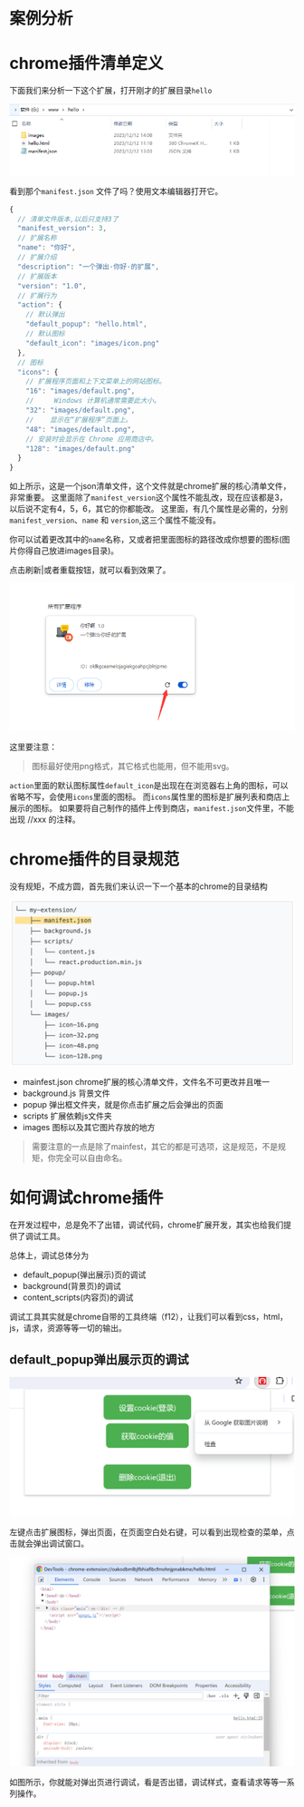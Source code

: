 # 案例分析

# chrome插件清单定义

下面我们来分析一下这个扩展，打开刚才的扩展目录`hello`

![image.png](./images/1.png)

看到那个`manifest.json` 文件了吗？使用文本编辑器打开它。

```js
{
  // 清单文件版本,以后只支持3了
  "manifest_version": 3,
  // 扩展名称
  "name": "你好",
  // 扩展介绍
  "description": "一个弹出·你好·的扩展",
  // 扩展版本
  "version": "1.0",
  // 扩展行为
  "action": {
    // 默认弹出
    "default_popup": "hello.html",
    // 默认图标
    "default_icon": "images/icon.png"
  },
  // 图标
  "icons": {
    // 扩展程序页面和上下文菜单上的网站图标。
    "16": "images/default.png",
    //     Windows 计算机通常需要此大小。
    "32": "images/default.png",
    //    显示在“扩展程序”页面上。
    "48": "images/default.png",
    // 安装时会显示在 Chrome 应用商店中。
    "128": "images/default.png"
  }
}
```

如上所示，这是一个json清单文件，这个文件就是chrome扩展的核心清单文件，非常重要。
这里面除了`manifest_version`这个属性不能乱改，现在应该都是3，以后说不定有4，5，6，其它的你都能改。
这里面，有几个属性是必需的，分别 `manifest_version`、`name` 和 `version`,这三个属性不能没有。

你可以试着更改其中的`name`名称，又或者把里面图标的路径改成你想要的图标(图片你得自己放进images目录)。

点击刷新|或者重载按钮，就可以看到效果了。

![image.png](./images/2.png)

这里要注意：

> 图标最好使用png格式，其它格式也能用，但不能用svg。

`action`里面的默认图标属性`default_icon`是出现在在浏览器右上角的图标，可以省略不写，会使用`icons`里面的图标。
而`icons`属性里的图标是扩展列表和商店上展示的图标。
如果要将自己制作的插件上传到商店，`manifest.json`文件里，不能出现 //xxx 的注释。

# chrome插件的目录规范

没有规矩，不成方圆，首先我们来认识一下一个基本的chrome的目录结构

![image.png](./images/3.png)

- mainfest.json chrome扩展的核心清单文件，文件名不可更改并且唯一
- background.js 背景文件
- popup 弹出框文件夹，就是你点击扩展之后会弹出的页面
- scripts 扩展依赖js文件夹
- images 图标以及其它图片存放的地方

> 需要注意的一点是除了mainfest，其它的都是可选项，这是规范，不是规矩，你完全可以自由命名。

# 如何调试chrome插件

在开发过程中，总是免不了出错，调试代码，chrome扩展开发，其实也给我们提供了调试工具。

总体上，调试总体分为

- default_popup(弹出展示)页的调试
- background(背景页)的调试
- content_scripts(内容页)的调试
  
  

调试工具其实就是chrome自带的工具终端（f12），让我们可以看到css，html，js，请求，资源等等一切的输出。



## default_popup弹出展示页的调试

![image.png](./images/4.png)

左键点击扩展图标，弹出页面，在页面空白处右键，可以看到出现检查的菜单，点击就会弹出调试窗口。

![image.png](./images/5.png)

如图所示，你就能对弹出页进行调试，看是否出错，调试样式，查看请求等等一系列操作。


